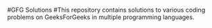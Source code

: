 #GFG Solutions
#This repository contains solutions to various coding problems on GeeksForGeeks in multiple programming languages.
